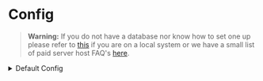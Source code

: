 # Config

> **Warning:** If you do not have a database nor know how to set one up please refer to [this](https://app.gitbook.com/s/AMLZiQkdzA1GB4HSIevs/xampp) if you are on a local system or we have a small list of paid server host FAQ's [here](https://app.gitbook.com/s/AMLZiQkdzA1GB4HSIevs/paid-server-hosting-databases).

<details>

<summary>Default Config</summary>

```yaml
# © EnvyWare Ltd Software 2022

# For assistance visit https://discord.envyware.co.uk

database-details:
    pool-name: EnvyGTS
    ip: 0.0.0.0
    port: 3306
    username: admin
    password: password
    database: database
    max-pool-size: 30
    max-life-time-seconds: 30
item-url-formats:
    minecraft: https://minecraft.fandom.com/wiki/Special:FilePath/%item_id%.png
fallback: https://minecraft.fandom.com/wiki/Special:FilePath/%item_id%.png
no-u-r-l: https://minecraft.fandom.com/wiki/Special:FilePath/%item_id%.png
min-trade-duration: 300
default-trade-duration-seconds: 300
max-trade-duration-seconds: 172800
min-pokemon-price: 10000.0
enable-web-hooks: false
owner-remove-button: RIGHT
enable-tax: false
tax-rate: 0.95
enable-new-listing-broadcasts: true
max-listings-per-user: 5
max-price: 1.0E7
allow-eggs: false
enable-opening-u-i-message: true
blacklist:
- hoopa
item-black-list:
- minecraft:stone
min-price-modifiers:
    example:
        spec: shiny:1
        min-price:
            type: '*'
            value: 2.0
            priority: 1
unbreedable-conditions:
- abs:2
item-replacement-u-r-ls:
    pixelmon:gracedia: https://google.com

```

</details>
